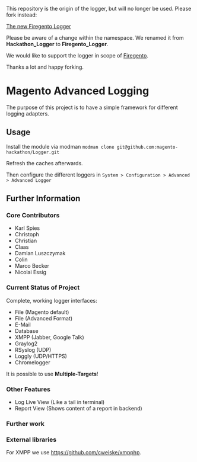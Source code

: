 This repository is the origin of the logger, but will no longer be used. Please fork instead:

[The new Firegento Logger](https://github.com/firegento/firegento-logger)

Please be aware of a change within the namespace. We renamed it from **Hackathon_Logger** to **Firegento_Logger**.

We would like to support the logger in scope of [Firegento](http://firegento.com).

Thanks a lot and happy forking.

# Magento Advanced Logging

The purpose of this project is to have a simple framework for different logging adapters.

## Usage

Install the module via modman `modman clone git@github.com:magento-hackathon/Logger.git`

Refresh the caches afterwards.

Then configure the different loggers in `System > Configuration > Advanced > Advanced Logger`

## Further Information

### Core Contributors

* Karl Spies
* Christoph
* Christian
* Claas
* Damian Luszczymak
* Colin
* Marco Becker
* Nicolai Essig

### Current Status of Project

Complete, working logger interfaces:
- File (Magento default)
- File (Advanced Format)
- E-Mail
- Database
- XMPP (Jabber, Google Talk)
- Graylog2
- RSyslog (UDP)
- Loggly (UDP/HTTPS)
- Chromelogger

It is possible to use **Multiple-Targets**!

### Other Features
- Log Live View (Like a tail in terminal)
- Report View (Shows content of a report in backend)

### Further work

### External libraries

For XMPP we use https://github.com/cweiske/xmpphp.
